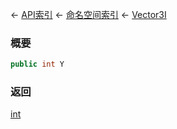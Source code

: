 ← [API索引](Api-Index) ← [命名空间索引](Namespace-Index) ← [Vector3I](VRageMath.Vector3I)

### 概要

```csharp
public int Y
```

### 返回

[int](https://docs.microsoft.com/en-us/dotnet/api/System.Int32?view=netframework-4.6)

